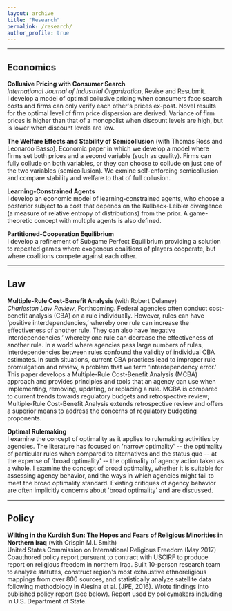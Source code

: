 ```yaml
---
layout: archive
title: "Research"
permalink: /research/
author_profile: true
---
```


---

## Economics

**Collusive Pricing with Consumer Search**  
*International Journal of Industrial Organization*, Revise and Resubmit.  
I develop a model of optimal collusive pricing when consumers face search costs and firms can only verify each other's prices ex-post. Novel results for the optimal level of firm price dispersion are derived. Variance of firm prices is higher than that of a monopolist when discount levels are high, but is lower when discount levels are low.

**The Welfare Effects and Stability of Semicollusion**  (with Thomas Ross and Leonardo Basso).
Economic paper in which we develop a model where firms set both prices and a second variable (such as quality). Firms can fully collude on both variables, or they can choose to collude on just one of the two variables (semicollusion). We  exmine self-enforcing semicollusion and compare stability and welfare to that of full collusion. 

**Learning-Constrained Agents**  
I develop an economic model of learning-constrained agents, who choose a posterior subject to a cost that depends on the Kullback-Leibler divergence (a measure of relative entropy of distributions) from the prior. A game-theoretic concept with multiple agents is also defined.

**Partitioned-Cooperation Equilibrium**  
I develop a refinement of Subgame Perfect Equilibrium providing a solution to repeated games where exogenous coalitions of players cooperate, but where coalitions compete against each other.

---

## Law
**Multiple-Rule Cost-Benefit Analysis** (with Robert Delaney)  
*Charleston Law Review*, Forthcoming.
Federal agencies often conduct cost-benefit analysis (CBA) on a rule individually. However, rules can have ‘positive interdependencies,’ whereby one rule can increase the effectiveness of another rule. They can also have ‘negative interdependencies,’ whereby one rule can decrease the effectiveness of another rule. In a world where agencies pass large numbers of rules, interdependencies between rules confound the validity of individual CBA estimates. In such situations, current CBA practices lead to improper rule promulgation and review, a problem that we term ‘interdependency error.’ This paper develops a Multiple-Rule Cost-Benefit Analysis (MCBA) approach and provides principles and tools that an agency can use when implementing, removing, updating, or replacing a rule. MCBA is compared to current trends towards regulatory budgets and retrospective review; Multiple-Rule Cost-Benefit Analysis extends retrospective review and offers a superior means to address the concerns of regulatory budgeting proponents.

**Optimal Rulemaking**  
I examine the concept of optimality as it applies to rulemaking activities by agencies. The literature has focused on 'narrow optimality' -- the optimality of particular rules when compared to alternatives and the status quo -- at the expense of 'broad optimality' -- the optimality of agency action taken as a whole. I examine the concept of broad optimality, whether it is suitable for assessing agency behavior, and the ways in which agencies might fail to meet the broad optimality standard. Existing critiques of agency behavior are often implicitly concerns about 'broad optimality' and are discussed.

---

## Policy

**Wilting in the Kurdish Sun: The Hopes and Fears of Religious Minorities in Northern Iraq** (with Crispin M.I. Smith)  
United States Commission on International Religious Freedom (May 2017)  
Coauthored policy report pursuant to contract with USCIRF to produce report on religious freedom in northern Iraq. Built 10-person research team to analyze statutes, construct region's most exhaustive ethnoreligious mappings from over 800 sources, and statistically analyze satellite data following methodology in Alesina et al. (JPE, 2016). Wrote findings into published policy report (see below). Report used by policymakers including in U.S. Department of State.

